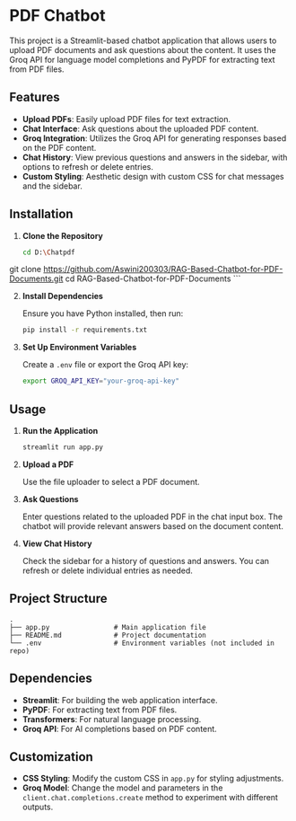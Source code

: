 # PDF Chatbot

This project is a Streamlit-based chatbot application that allows users to upload PDF documents and ask questions about the content. It uses the Groq API for language model completions and PyPDF for extracting text from PDF files.

## Features

- **Upload PDFs**: Easily upload PDF files for text extraction.
- **Chat Interface**: Ask questions about the uploaded PDF content.
- **Groq Integration**: Utilizes the Groq API for generating responses based on the PDF content.
- **Chat History**: View previous questions and answers in the sidebar, with options to refresh or delete entries.
- **Custom Styling**: Aesthetic design with custom CSS for chat messages and the sidebar.

## Installation

1. **Clone the Repository**

    ```bash
    cd D:\Chatpdf
git clone https://github.com/Aswini200303/RAG-Based-Chatbot-for-PDF-Documents.git
cd RAG-Based-Chatbot-for-PDF-Documents
    ```

2. **Install Dependencies**

    Ensure you have Python installed, then run:

    ```bash
    pip install -r requirements.txt
    ```

3. **Set Up Environment Variables**

    Create a `.env` file or export the Groq API key:

    ```bash
    export GROQ_API_KEY="your-groq-api-key"
    ```

## Usage

1. **Run the Application**

    ```bash
    streamlit run app.py
    ```

2. **Upload a PDF**

    Use the file uploader to select a PDF document.

3. **Ask Questions**

    Enter questions related to the uploaded PDF in the chat input box. The chatbot will provide relevant answers based on the document content.

4. **View Chat History**

    Check the sidebar for a history of questions and answers. You can refresh or delete individual entries as needed.

## Project Structure

```
.
├── app.py                # Main application file
├── README.md             # Project documentation
└── .env                  # Environment variables (not included in repo)
```

## Dependencies

- **Streamlit**: For building the web application interface.
- **PyPDF**: For extracting text from PDF files.
- **Transformers**: For natural language processing.
- **Groq API**: For AI completions based on PDF content.

## Customization

- **CSS Styling**: Modify the custom CSS in `app.py` for styling adjustments.
- **Groq Model**: Change the model and parameters in the `client.chat.completions.create` method to experiment with different outputs.

